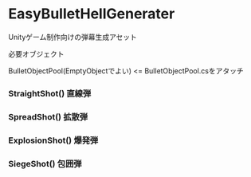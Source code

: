 # EasyBulletHellGenerater
Unityゲーム制作向けの弾幕生成アセット

必要オブジェクト

BulletObjectPool(EmptyObjectでよい) <= BulletObjectPool.csをアタッチ

### StraightShot() 直線弾

### SpreadShot() 拡散弾

### ExplosionShot() 爆発弾

### SiegeShot() 包囲弾　
